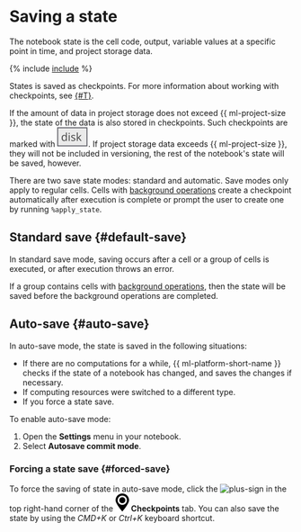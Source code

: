 # Saving a state

The notebook state is the cell code, output, variable values at a specific point in time, and project storage data.

{% include [include](../../_includes/datasphere/saving-variables-warn.md) %}

States is saved as checkpoints. For more information about working with checkpoints, see [{#T}](../operations/projects/checkpoints.md).

If the amount of data in project storage does not exceed {{ ml-project-size }}, the state of the data is also stored in checkpoints. Such checkpoints are marked with ![](../../_assets/datasphere/disk.svg). If project storage data exceeds {{ ml-project-size }}, they will not be included in versioning, the rest of the notebook's state will be saved, however.

There are two save state modes: standard and automatic. Save modes only apply to regular cells. Cells with [background operations](async.md) create a checkpoint automatically after execution is complete or prompt the user to create one by running `%apply_state`.

## Standard save {#default-save}

In standard save mode, saving occurs after a cell or a group of cells is executed, or after execution throws an error.

If a group contains cells with [background operations](async.md), then the state will be saved before the background operations are completed.

## Auto-save {#auto-save}

In auto-save mode, the state is saved in the following situations:

* If there are no computations for a while, {{ ml-platform-short-name }} checks if the state of a notebook has changed, and saves the changes if necessary.
* If computing resources were switched to a different type.
* If you force a state save.

To enable auto-save mode:

  1. Open the **Settings** menu in your notebook.
  1. Select **Autosave commit mode**.

### Forcing a state save {#forced-save}

To force the saving of state in auto-save mode, click the ![plus-sign](../../_assets/plus-sign.svg) in the top right-hand corner of the ![checkpoints-panel](../../_assets/datasphere/jupyterlab/checkpoints-panel.svg) **Checkpoints** tab. You can also save the state by using the _CMD+K_ or _Ctrl+K_ keyboard shortcut.

